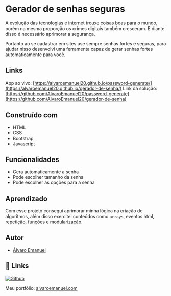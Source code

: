 
# Gerador de senhas seguras

A evolução das tecnologias e internet trouxe coisas boas para o mundo, porém na mesma proporção os crimes digitais também cresceram. E diante disso é necessário aprimorar a segurança.

Portanto ao se cadastrar em sites use sempre senhas fortes e seguras, para ajudar nisso desenvolvi uma ferramenta capaz de gerar senhas fortes automaticamente para você.

## Links

App ao vivo: [https://alvaroemanuel20.github.io/password-generate/](https://alvaroemanuel20.github.io/gerador-de-senha/)
Link da solução: [https://github.com/AlvaroEmanuel20/password-generate](https://github.com/AlvaroEmanuel20/gerador-de-senha)
## Construído com

- HTML
- CSS
- Bootstrap
- Javascript


## Funcionalidades

- Gera automaticamente a senha
- Pode escolher tamanho da senha
- Pode escolher as opções para a senha


## Aprendizado

Com esse projeto consegui aprimorar minha lógica na criação de algoritmos, além disso exercitei conteúdos como `arrays`, eventos html, repetição, funções e modularização.
## Autor

- [Álvaro Emanuel](https://www.github.com/AlvaroEmanuel20)


## 🔗 Links
[![Github](https://img.shields.io/badge/my_portfolio-000?style=for-the-badge&logo=ko-fi&logoColor=white)](https://github.com/AlvaroEmanuel20)

Meu portfólio: [alvaroemanuel.com](https://alvaroemanuel.com)
